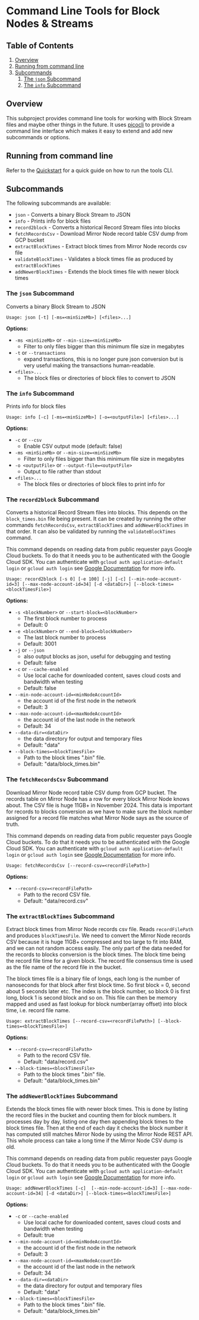 # Command Line Tools for Block Nodes & Streams

## Table of Contents

1. [Overview](#overview)
2. [Running from command line](#running-from-command-line)
3. [Subcommands](#subcommands)
   1. [The `json` Subcommand](#the-json-subcommand)
   2. [The `info` Subcommand](#the-info-subcommand)

## Overview

This subproject provides command line tools for working with Block Stream files and maybe other things in the future. It
uses [picocli](https://picocli.info) to provide a command line interface which makes it easy to extend and add new
subcommands or options.

## Running from command line

Refer to the [Quickstart](quickstart.md) for a quick guide on how to run the tools CLI.

## Subcommands

The following subcommands are available:
- `json` - Converts a binary Block Stream to JSON
- `info` - Prints info for block files
- `record2block` - Converts a historical Record Stream files into blocks
- `fetchRecordsCsv` - Download Mirror Node record table CSV dump from GCP bucket
- `extractBlockTimes` - Extract block times from Mirror Node records csv file
- `validateBlockTimes` - Validates a block times file as produced by `extractBlockTimes`
- `addNewerBlockTimes` - Extends the block times file with newer block times

### The `json` Subcommand

Converts a binary Block Stream to JSON

`Usage: json [-t] [-ms=<minSizeMb>] [<files>...]`

**Options:**

- `-ms <minSizeMb>` or `--min-size=<minSizeMb>`
  - Filter to only files bigger than this minimum file size in megabytes
- `-t` or `--transactions`
  - expand transactions, this is no longer pure json conversion but is very useful making the
    transactions human-readable.
- `<files>...`
  - The block files or directories of block files to convert to JSON

### The `info` Subcommand

Prints info for block files

`Usage: info [-c] [-ms=<minSizeMb>] [-o=<outputFile>] [<files>...]`

**Options:**

- `-c` or `--csv`
  - Enable CSV output mode (default: false)
- `-ms <minSizeMb>` or `--min-size=<minSizeMb>`
  - Filter to only files bigger than this minimum file size in megabytes
- `-o <outputFile>` or `--output-file=<outputFile>`
  - Output to file rather than stdout
- `<files>...`
  - The block files or directories of block files to print info for

### The `record2block` Subcommand

Converts a historical Record Stream files into blocks. This depends on the `block_times.bin` file being present. It can
be created by running the other commands `fetchRecordsCsv`, `extractBlockTimes` and `addNewerBlockTimes` in that order.
It can also be validated by running the `validateBlockTimes` command.

This command depends on reading data from public requester pays Google Cloud buckets. To do that it needs you to be
authenticated with the Google Cloud SDK. You can authenticate with `gcloud auth application-default login` or
`gcloud auth login` see [Google Documentation](https://cloud.google.com/storage/docs/reference/libraries#authentication)
for more info.

`Usage: record2block [-s 0] [-e 100] [-j] [-c] [--min-node-account-id=3] [--max-node-account-id=34] [-d <dataDir>] [--block-times=<blockTimesFile>]`

**Options:**

- `-s <blockNumber>` or `--start-block=<blockNumber>`
  - The first block number to process
  - Default: 0
- `-e <blockNumber>` or `--end-block=<blockNumber>`
  - The last block number to process
  - Default: 3001
- `-j` or `--json`
  - also output blocks as json, useful for debugging and testing
  - Default: false
- `-c` or `--cache-enabled`
  - Use local cache for downloaded content, saves cloud costs and bandwidth when testing
  - Default: false
- `--min-node-account-id=<minNodeAccountId>`
  - the account id of the first node in the network
  - Default: 3
- `--max-node-account-id=<maxNodeAccountId>`
  - the account id of the last node in the network
  - Default: 34
- `--data-dir=<dataDir>`
  - the data directory for output and temporary files
  - Default: "data"
- `--block-times=<blockTimesFile>`
  - Path to the block times ".bin" file.
  - Default: "data/block_times.bin"

### The `fetchRecordsCsv` Subcommand

Download Mirror Node record table CSV dump from GCP bucket. The records table on Mirror Node has a row for every block
Mirror Node knows about. The CSV file is huge 11GB+ in November 2024. This data is important for records to blocks
conversion as we have to make sure the block number assigned for a record file matches what Mirror Node says as the
source of truth.

This command depends on reading data from public requester pays Google Cloud buckets. To do that it needs you to be
authenticated with the Google Cloud SDK. You can authenticate with `gcloud auth application-default login` or
`gcloud auth login` see [Google Documentation](https://cloud.google.com/storage/docs/reference/libraries#authentication)
for more info.

`Usage: fetchRecordsCsv [--record-csv=<recordFilePath>]`

**Options:**

- `--record-csv=<recordFilePath>`
  - Path to the record CSV file.
  - Default: "data/record.csv"

### The `extractBlockTimes` Subcommand

Extract block times from Mirror Node records csv file. Reads `recordFilePath` and produces `blockTimesFile`. We need to
convert the Mirror Node records CSV because it is huge 11GB+ compressed and too large to fit into RAM, and we can not
random access easily. The only part of the data needed for the records to blocks conversion is the block times. The
block time being the record file time for a given block. The record file consensus time is used as the file name of the
record file in the bucket.

The block times file is a binary file of longs, each long is the number of nanoseconds for that block after first block
time. So first block = 0, second about 5 seconds later etc. The index is the block number, so block 0 is first long,
block 1 is second block and so on. This file can then be memory mapped and used as fast lookup for block
number(array offset) into block time, i.e. record file name.

`Usage: extractBlockTimes [--record-csv=<recordFilePath>] [--block-times=<blockTimesFile>]`

**Options:**

- `--record-csv=<recordFilePath>`
  - Path to the record CSV file.
  - Default: "data/record.csv"
- `--block-times=<blockTimesFile>`
  - Path to the block times ".bin" file.
  - Default: "data/block_times.bin"

### The `addNewerBlockTimes` Subcommand

Extends the block times file with newer block times. This is done by listing the record files in the bucket and
counting them for block numbers. It processes day by day, listing one day then appending block times to the block times
file. Then at the end of each day it checks the block number it has computed still matches Mirror Node by using the
Mirror Node REST API. This whole process can take a long time if the Mirror Node CSV dump is old.

This command depends on reading data from public requester pays Google Cloud buckets. To do that it needs you to be
authenticated with the Google Cloud SDK. You can authenticate with `gcloud auth application-default login` or
`gcloud auth login` see [Google Documentation](https://cloud.google.com/storage/docs/reference/libraries#authentication)
for more info.

`Usage: addNewerBlockTimes [-c]  [--min-node-account-id=3] [--max-node-account-id=34] [-d <dataDir>] [--block-times=<blockTimesFile>]`

**Options:**

- `-c` or `--cache-enabled`
  - Use local cache for downloaded content, saves cloud costs and bandwidth when testing
  - Default: true
- `--min-node-account-id=<minNodeAccountId>`
  - the account id of the first node in the network
  - Default: 3
- `--max-node-account-id=<maxNodeAccountId>`
  - the account id of the last node in the network
  - Default: 34
- `--data-dir=<dataDir>`
  - the data directory for output and temporary files
  - Default: "data"
- `--block-times=<blockTimesFile>`
  - Path to the block times ".bin" file.
  - Default: "data/block_times.bin"
